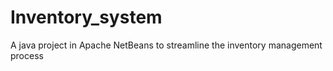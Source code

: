 # Inventory_system
A java project in Apache NetBeans to streamline the inventory management process

